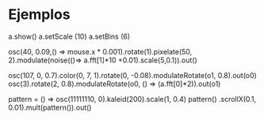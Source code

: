 # Ejemplos 

a.show()
a.setScale (10)
a.setBins (6)

osc(40, 0.09,() => mouse.x * 0.001).rotate(1).pixelate(50, 2).modulate(noise(()=> a.fft[1]*10 +0.01).scale(5,0.1)).out()


osc(107, 0, 0.7).color(0, 7, 1).rotate(0, -0.08).modulateRotate(o1, 0.8).out(o0)
osc(3).rotate(2, 0.8).modulateRotate(o0, () => (a.fft[0]*2)).out(o1)








pattern = () => osc(11111110, 0).kaleid(200).scale(1, 0.4)
pattern() .scrollX(0.1, 0.01).mult(pattern()).out()

 
